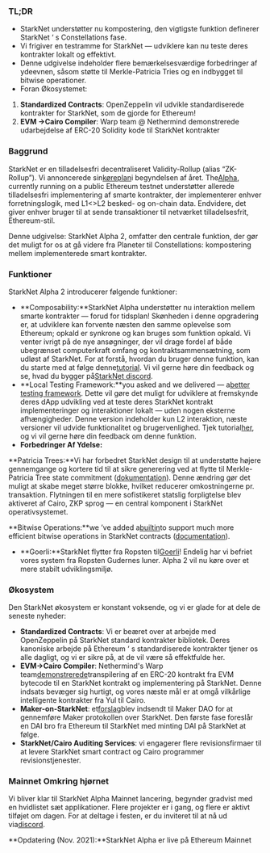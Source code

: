 ### TL;DR

* StarkNet understøtter nu kompostering, den vigtigste funktion definerer StarkNet ‘ s Constellations fase.
* Vi frigiver en testramme for StarkNet — udviklere kan nu teste deres kontrakter lokalt og effektivt.
* Denne udgivelse indeholder flere bemærkelsesværdige forbedringer af ydeevnen, såsom støtte til Merkle-Patricia Tries og en indbygget til bitwise operationer.
* Foran Økosystemet:

1. **Standardized Contracts**: OpenZeppelin vil udvikle standardiserede kontrakter for StarkNet, som de gjorde for Ethereum!
2. **EVM ->Cairo Compiler**: Warp team @ Nethermind demonstrerede udarbejdelse af ERC-20 Solidity kode til StarkNet kontrakter

### Baggrund

StarkNet er en tilladelsesfri decentraliseret Validity-Rollup (alias “ZK-Rollup”). Vi annoncerede sin[køreplan](https://medium.com/starkware/on-the-road-to-starknet-a-permissionless-stark-powered-l2-zk-rollup-83be53640880)i begyndelsen af året. The[Alpha](https://medium.com/starkware/starknet-alpha-1-90c3348cca4f), currently running on a public Ethereum testnet understøtter allerede tilladelsesfri implementering af smarte kontrakter, der implementerer enhver forretningslogik, med L1<>L2 besked- og on-chain data. Endvidere, det giver enhver bruger til at sende transaktioner til netværket tilladelsesfrit, Ethereum-stil.

Denne udgivelse: StarkNet Alpha 2, omfatter den centrale funktion, der gør det muligt for os at gå videre fra Planeter til Constellations: kompostering mellem implementerede smart kontrakter.

### Funktioner

StarkNet Alpha 2 introducerer følgende funktioner:

* **Composability:**StarkNet Alpha understøtter nu interaktion mellem smarte kontrakter — forud for tidsplan! Skønheden i denne opgradering er, at udviklere kan forvente næsten den samme oplevelse som Ethereum; opkald er synkrone og kan bruges som funktion opkald. Vi venter ivrigt på de nye ansøgninger, der vil drage fordel af både ubegrænset computerkraft omfang og kontraktsammensætning, som udløst af StarkNet. For at forstå, hvordan du bruger denne funktion, kan du starte med at følge denne[tutorial](https://www.cairo-lang.org/docs/hello_starknet/calling_contracts.html). Vi vil gerne høre din feedback og se, hvad du bygger på[StarkNet discord](https://discord.gg/uJ9HZTUk2Y).
* **Local Testing Framework:**you asked and we delivered — a[better testing framework](https://github.com/starkware-libs/cairo-lang/tree/master/src/starkware/starknet/testing). Dette vil gøre det muligt for udviklere at fremskynde deres dApp udvikling ved at teste deres StarkNet kontrakt implementeringer og interaktioner lokalt — uden nogen eksterne afhængigheder. Denne version indeholder kun L2 interaktion, næste versioner vil udvide funktionalitet og brugervenlighed. Tjek tutorial[her](https://www.cairo-lang.org/docs/hello_starknet/unit_tests.html), og vi vil gerne høre din feedback om denne funktion.
* **Forbedringer Af Ydelse:**

**Patricia Trees:**Vi har forbedret StarkNet design til at understøtte højere gennemgange og kortere tid til at sikre generering ved at flytte til Merkle-Patricia Tree state commitment ([dokumentation](https://github.com/starkware-libs/cairo-lang/blob/master/src/starkware/cairo/common/patricia_utils.py)). Denne ændring gør det muligt at skabe meget større blokke, hvilket reducerer omkostningerne pr. transaktion. Flytningen til en mere sofistikeret statslig forpligtelse blev aktiveret af Cairo, ZKP sprog — en central komponent i StarkNet operativsystemet.

**Bitwise Operations:**we ’ve added a[builtin](https://www.cairo-lang.org/docs/how_cairo_works/builtins.html)to support much more efficient bitwise operations in StarkNet contracts ([documentation](https://www.cairo-lang.org/docs/reference/common_library.html#common-library-bitwise)).

* **Goerli:**StarkNet flytter fra Ropsten til[Goerli](https://goerli.etherscan.io/address/0xee02F29aE9A4988aE064940bF11954d6eafE26Ac)! Endelig har vi befriet vores system fra Ropsten Gudernes luner. Alpha 2 vil nu køre over et mere stabilt udviklingsmiljø.

### Økosystem

Den StarkNet økosystem er konstant voksende, og vi er glade for at dele de seneste nyheder:

* **Standardized Contracts**: Vi er beæret over at arbejde med OpenZeppelin på StarkNet standard kontrakter bibliotek. Deres kanoniske arbejde på Ethereum ‘ s standardiserede kontrakter tjener os alle dagligt, og vi er sikre på, at de vil være så effektfulde her.
* **EVM->Cairo Compiler**: Nethermind's Warp team[demonstrerede](https://medium.com/nethermind-eth/warp-your-way-to-starknet-ddd6856875e0)transpilering af en ERC-20 kontrakt fra EVM bytecode til en StarkNet kontrakt og implementering på StarkNet. Denne indsats bevæger sig hurtigt, og vores næste mål er at omgå vilkårlige intelligente kontrakter fra Yul til Cairo.
* **Maker-on-StarkNet**: et[forslag](https://forum.makerdao.com/t/mip39c2-sp19-adding-the-starknet-engineering-core-unit-sne-001/9745)blev indsendt til Maker DAO for at gennemføre Maker protokollen over StarkNet. Den første fase foreslår en DAI bro fra Ethereum til StarkNet med minting DAI på StarkNet at følge.
* **StarkNet/Cairo Auditing Services**: vi engagerer flere revisionsfirmaer til at levere StarkNet smart contract og Cairo programmer revisionstjenester.

### Mainnet Omkring hjørnet

Vi bliver klar til StarkNet Alpha Mainnet lancering, begynder gradvist med en hvidlistet sæt applikationer. Flere projekter er i gang, og flere er aktivt tilføjet om dagen. For at deltage i festen, er du inviteret til at nå ud via[discord](https://discord.gg/uJ9HZTUk2Y).

**Opdatering (Nov. 2021):**StarkNet Alpha er live på Ethereum Mainnet